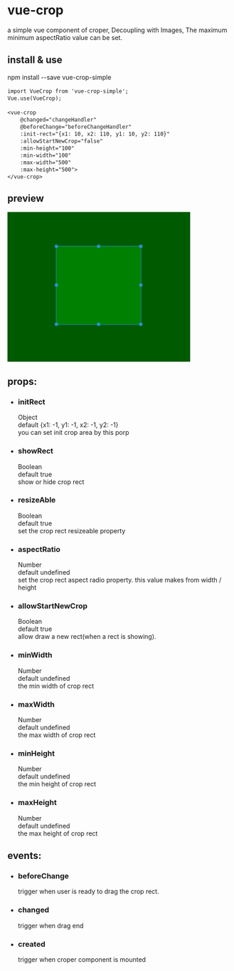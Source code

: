 # vue-crop
a simple vue component of croper,  Decoupling with Images, The maximum minimum aspectRatio value can be set.

## install & use
npm install --save vue-crop-simple

    import VueCrop from 'vue-crop-simple';
    Vue.use(VueCrop);

    <vue-crop
        @changed="changeHandler"
        @beforeChange="beforeChangeHandler"
        :init-rect="{x1: 10, x2: 110, y1: 10, y2: 110}"
        :allowStartNewCrop="false"
        :min-height="100"
        :min-width="100"
        :max-width="500"
        :max-height="500">
    </vue-crop>

## preview
![preview](img/demo.png)
## props:
+ ### initRect
    Object  
    default {x1: -1, y1: -1, x2: -1, y2: -1}  
    you can set init crop area by this porp
+ ### showRect
    Boolean  
    default true  
    show or hide crop rect
+ ### resizeAble
    Boolean  
    default true  
    set the crop rect resizeable property
+ ### aspectRatio
    Number  
    default undefined  
    set the crop rect aspect radio property. this value makes from width / height
+ ### allowStartNewCrop
    Boolean  
    default true  
    allow draw a new rect(when a rect is showing).
+ ### minWidth
    Number  
    default undefined  
    the min width of crop rect
+ ### maxWidth
    Number  
    default undefined  
    the max width of crop rect
+ ### minHeight
    Number  
    default undefined  
    the min height of crop rect
+ ### maxHeight
    Number  
    default undefined  
    the max height of crop rect
## events:
+ ### beforeChange
    trigger when user is ready to drag the crop rect.
+ ### changed
    trigger when drag end
+ ### created
    trigger when croper component is mounted